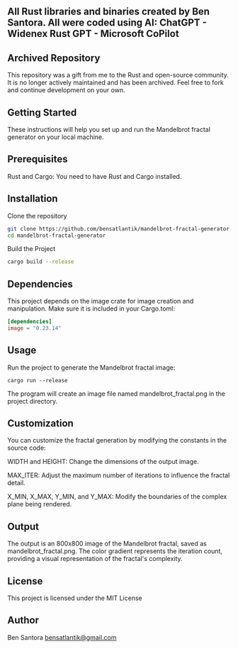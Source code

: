 ## All Rust libraries and binaries created by Ben Santora. All were coded using AI: ChatGPT - Widenex Rust GPT - Microsoft CoPilot

## Archived Repository
This repository was a gift from me to the Rust and open-source community. It is no longer actively maintained and has been archived. Feel free to fork and continue development on your own.

## Getting Started
These instructions will help you set up and run the Mandelbrot fractal generator on your local machine.

## Prerequisites
Rust and Cargo: You need to have Rust and Cargo installed.

## Installation
Clone the repository
```sh
git clone https://github.com/bensatlantik/mandelbrot-fractal-generator.git
cd mandelbrot-fractal-generator
```

Build the Project
```sh
cargo build --release
```

## Dependencies
This project depends on the image crate for image creation and manipulation. Make sure it is included in your Cargo.toml:
```toml
[dependencies]
image = "0.23.14"
```

## Usage
Run the project to generate the Mandelbrot fractal image:
```
cargo run --release
```
The program will create an image file named mandelbrot_fractal.png in the project directory.

## Customization
You can customize the fractal generation by modifying the constants in the source code:

WIDTH and HEIGHT: Change the dimensions of the output image.

MAX_ITER: Adjust the maximum number of iterations to influence the fractal detail.

X_MIN, X_MAX, Y_MIN, and Y_MAX: Modify the boundaries of the complex plane being rendered.

## Output
The output is an 800x800 image of the Mandelbrot fractal, saved as mandelbrot_fractal.png. The color gradient represents the iteration count, providing a visual representation of the fractal's complexity.

## License
This project is licensed under the MIT License

## Author
Ben Santora <bensatlantik@gmail.com>
